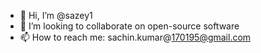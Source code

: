 - 👋 Hi, I’m @sazey1
- 💞️ I’m looking to collaborate on open-source software
- 📫 How to reach me: sachin.kumar@170195@gmail.com

<!---
sazey1/sazey1 is a ✨ special ✨ repository because its `README.md` (this file) appears on your GitHub profile.
You can click the Preview link to take a look at your changes.
--->
